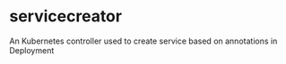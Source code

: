 # servicecreator
An Kubernetes controller used to create service based on annotations in Deployment
